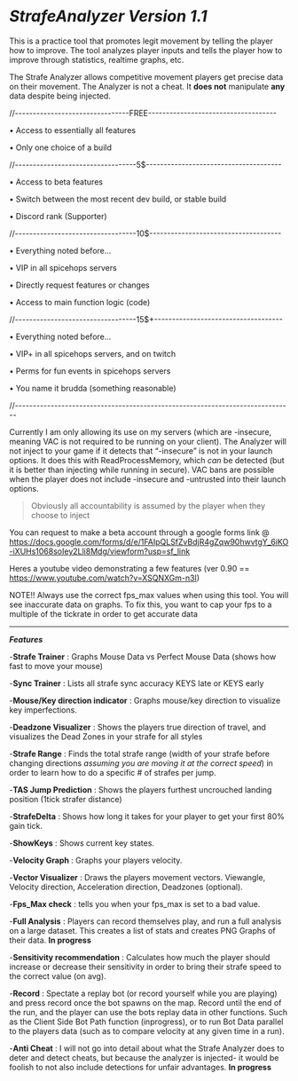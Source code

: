 # ***StrafeAnalyzer Version 1.1***
This is a practice tool that promotes legit movement by telling the player how to improve.
The tool analyzes player inputs and tells the player how to improve through statistics, realtime graphs, etc. 

The Strafe Analyzer allows competitive movement players get precise data on their movement. The Analyzer is not a cheat. It **does not** manipulate **any** data despite being injected. 

//--------------------------------FREE------------------------------------

• Access to essentially all features

• Only one choice of a build

//----------------------------------5$--------------------------------------

• Access to beta features

• Switch between the most recent dev build, or stable build

• Discord rank (Supporter)

//----------------------------------10$-------------------------------------

• Everything noted before...

• VIP in all spicehops servers

• Directly request features or changes

• Access to main function logic (code)

//----------------------------------15$+------------------------------------

• Everything noted before...

• VIP+ in all spicehops servers, and on twitch

• Perms for fun events in spicehops servers

• You name it brudda (something reasonable)

//------------------------------------------------------------------------------

Currently I am only allowing its use on my servers (which are -insecure, meaning VAC is not required to be running on your client). The Analyzer will not inject to your game if it detects that “-insecure” is not in your launch options. It does this with ReadProcessMemory, which *can* be detected (but it is better than injecting while running in secure). VAC bans are possible when the player does not include -insecure and -untrusted into their launch options. 

> Obviously all accountability is assumed by the player when they choose to inject

You can request to make a beta account through a google forms link @ https://docs.google.com/forms/d/e/1FAIpQLSfZvBdjR4gZqw90hwvtgY_6iKO-iXUHs1068soIey2Lli8Mdg/viewform?usp=sf_link

Heres a youtube video demonstrating a few features (ver 0.90 == https://www.youtube.com/watch?v=XSQNXGm-n3I)

NOTE!!
Always use the correct fps_max values when using this tool. You will see inaccurate data on graphs. To fix this, you want to cap your fps to a multiple of the tickrate in order to get accurate data

________________

***Features***

-**Strafe Trainer** : Graphs Mouse Data vs Perfect Mouse Data (shows how fast to move your mouse)

-**Sync Trainer** : Lists all strafe sync accuracy KEYS late or KEYS early

-**Mouse/Key direction indicator** : Graphs mouse/key direction to visualize key imperfections.

-**Deadzone Visualizer** : Shows the players true direction of travel, and visualizes the Dead Zones in your strafe for all styles

-**Strafe Range** : Finds the total strafe range (width of your strafe before changing directions *assuming you are moving it at the correct speed*) in order to learn how to do a specific # of strafes per jump.  

-**TAS Jump Prediction** : Shows the players furthest uncrouched landing position (1tick strafer distance)

-**StrafeDelta** : Shows how long it takes for your player to get your first 80% gain tick.

-**ShowKeys** : Shows current key states.

-**Velocity Graph** : Graphs your players velocity.

-**Vector Visualizer** : Draws the players movement vectors. Viewangle, Velocity direction, Acceleration direction, Deadzones (optional).

-**Fps_Max check** : tells you when your fps_max is set to a bad value.

-**Full Analysis** : Players can record themselves play, and run a full analysis on a large dataset. This creates a list of stats and creates PNG Graphs of their data. **In progress**

-**Sensitivity recommendation** : Calculates how much the player should increase or decrease their sensitivity in order to bring their strafe speed to the correct value (on avg).

-**Record** : Spectate a replay bot (or record yourself while you are playing) and press record once the bot spawns on the map.  Record until the end of the run, and the player can use the bots replay data in other functions. Such as the Client Side Bot Path function (inprogress), or to run Bot Data parallel to the players data (such as to compare velocity at any given time in a run).

-**Anti Cheat** : I will not go into detail about what the Strafe Analyzer does to deter and detect cheats, but because the analyzer is injected- it would be foolish to not also include detections for unfair advantages. **In progress**
